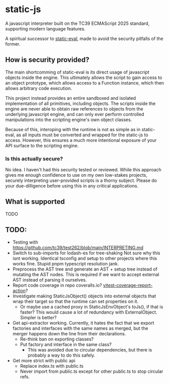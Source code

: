 # static-js

A javascript interpreter built on the TC39 ECMAScript 2025 standard, supporting modern language features.

A spiritual successor to [static-eval](https://www.npmjs.com/package/static-eval), made to avoid the security pitfalls of the former.

## How is security provided?

The main shortcomming of static-eval is its direct usage of javascript objects inside the engine. This ultimately allows the script to gain access to an object prototype, which allows access to a Function instance, which then allows arbitrary code execution.

This project instead provides an entire sandboxed and isolated implementation of all primitives, including objects. The scripts inside the engine are never able to obtain raw references to objects from the underlying javascript engine, and can only ever perform controlled manipulations into the scripting engine's own object classes.

Because of this, interoping with the runtime is not as simple as in static-eval, as all inputs must be converted and wrapped for the static-js to access. However, this ensures a much more intentional exposure of your API surface to the scripting engine.

### Is this actually secure?

No idea. I haven't had this security tested or reviewed. While this approach gives me enough confidence to use on my own low-stakes projects, securely interpreting user-provided scripts is a thorny subject. Please do your due-dilligence before using this in any critical applications.

## What is supported

TODO

## TODO:

- Testing with https://github.com/tc39/test262/blob/main/INTERPRETING.md
- Switch to sub-imports for lodash-es for tree-shaking
  Not sure why this isnt working. Identical tsconfig and setup to other projects where this works fine.
  Stupid pnpm typescript resolution jank.
- Preprocess the AST tree and generate an AST + setup tree instead of mutating the AST nodes.
  This is required if we want to accept external AST instead of parsing it ourselves.
- Report code coverage in repo
  coveralls.io?
  [vitest-coverage-report-action](https://github.com/marketplace/actions/vitest-coverage-report)?
- Investigate making StaticJsObject() objects into external objects that wrap their target so that
  the runtime can set properties on it.
  - Or maybe use a cached proxy in StaticJsEnvObject's toJs(), if that is faster?
    This would cause a lot of redundancy with ExternalObject. Simpler is better?
- Get api-extractor working. Currently, it hates the fact that we export factories and interfaces with the same names as merged, but the merger
  happens down the line from their declarations.
  - Re-think ban on exporting classes?
  - Put factory and interface in the same class?
    - This was avoided due to circular dependencies, but there is probably a way to do this safely.
- Get more strict with public api
  - Replace index.ts with public.ts
  - Never import from public.ts except for other public.ts to stop circular refs.
